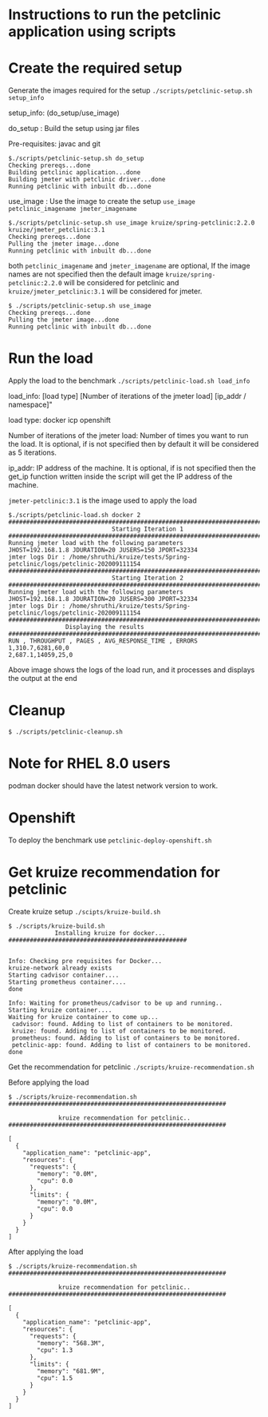 # Instructions to run the petclinic application using scripts 

# Create the required setup
Generate the images required for the setup 
`./scripts/petclinic-setup.sh setup_info`

setup_info: (do_setup/use_image)

do_setup : Build the setup using jar files

Pre-requisites: javac and git 

```
$./scripts/petclinic-setup.sh do_setup
Checking prereqs...done
Building petclinic application...done
Building jmeter with petclinic driver...done
Running petclinic with inbuilt db...done
```
use_image : Use the image to create the setup
`use_image petclinic_imagename jmeter_imagename`


```
$./scripts/petclinic-setup.sh use_image kruize/spring-petclinic:2.2.0 kruize/jmeter_petclinic:3.1
Checking prereqs...done
Pulling the jmeter image...done
Running petclinic with inbuilt db...done

```

both `petclinic_imagename` and `jmeter_imagename` are optional, If the image names are not specified then the default image `kruize/spring-petclinic:2.2.0` will be considered for petclinic and `kruize/jmeter_petclinic:3.1` will be considered for jmeter.

```
$ ./scripts/petclinic-setup.sh use_image 
Checking prereqs...done
Pulling the jmeter image...done
Running petclinic with inbuilt db...done
```

# Run the load
Apply the load to the benchmark
`./scripts/petclinic-load.sh load_info`

load_info: [load type] [Number of iterations of the jmeter load] [ip_addr / namespace]"

load type: docker icp openshift

Number of iterations of the jmeter load: Number of times you want to run the load. It is optional, if is not specified then by default it will be considered as 5 iterations.

ip_addr: IP address of the machine. It is optional, if is not specified then the get_ip function written inside the script will get the IP address of the machine.

`jmeter-petclinic:3.1` is the image used to apply the load


```
$./scripts/petclinic-load.sh docker 2 
#########################################################################################
                             Starting Iteration 1                                  
#########################################################################################
Running jmeter load with the following parameters
JHOST=192.168.1.8 JDURATION=20 JUSERS=150 JPORT=32334 
jmter logs Dir : /home/shruthi/kruize/tests/Spring-petclinic/logs/petclinic-202009111154
#########################################################################################
                             Starting Iteration 2                                  
#########################################################################################
Running jmeter load with the following parameters
JHOST=192.168.1.8 JDURATION=20 JUSERS=300 JPORT=32334 
jmter logs Dir : /home/shruthi/kruize/tests/Spring-petclinic/logs/petclinic-202009111154
#########################################################################################
				Displaying the results				       
#########################################################################################
RUN , THROUGHPUT , PAGES , AVG_RESPONSE_TIME , ERRORS
1,310.7,6281,60,0
2,687.1,14059,25,0
```
Above image shows the logs of the load run, and it processes and displays the output at the end

# Cleanup
`$ ./scripts/petclinic-cleanup.sh`


# Note for RHEL 8.0 users
podman docker should have the latest network version to work.

# Openshift
To deploy the benchmark use `petclinic-deploy-openshift.sh`

# Get kruize recommendation for petclinic

Create kruize setup
`./scipts/kruize-build.sh`

```
$ ./scripts/kruize-build.sh 
             Installing kruize for docker...
##################################################


Info: Checking pre requisites for Docker...
kruize-network already exists
Starting cadvisor container....
Starting prometheus container....
done

Info: Waiting for prometheus/cadvisor to be up and running..
Starting kruize container....
Waiting for kruize container to come up...
 cadvisor: found. Adding to list of containers to be monitored.
 kruize: found. Adding to list of containers to be monitored.
 prometheus: found. Adding to list of containers to be monitored.
 petclinic-app: found. Adding to list of containers to be monitored.
done
```
Get the recommendation for petclinic
`./scripts/kruize-recommendation.sh`

Before applying the load

```
$ ./scripts/kruize-recommendation.sh 
#############################################################

              kruize recommendation for petclinic..
#############################################################

[
  {
    "application_name": "petclinic-app",
    "resources": {
      "requests": {
        "memory": "0.0M",
        "cpu": 0.0
      },
      "limits": {
        "memory": "0.0M",
        "cpu": 0.0
      }
    }
  }
]

```

After applying the load

```
$ ./scripts/kruize-recommendation.sh 
#############################################################

              kruize recommendation for petclinic..
#############################################################

[
  {
    "application_name": "petclinic-app",
    "resources": {
      "requests": {
        "memory": "568.3M",
        "cpu": 1.3
      },
      "limits": {
        "memory": "681.9M",
        "cpu": 1.5
      }
    }
  }
]


```


